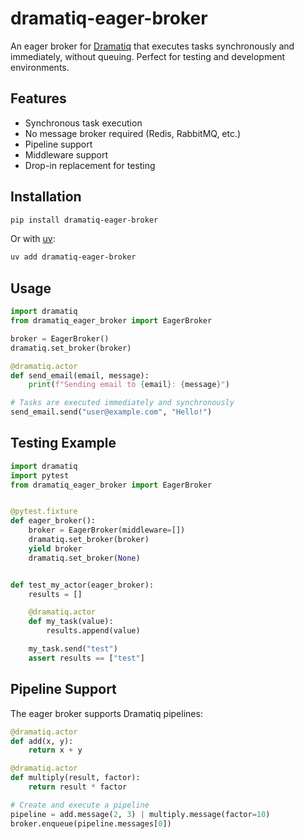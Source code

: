 # dramatiq-eager-broker

An eager broker for [Dramatiq](https://dramatiq.io) that executes tasks synchronously and immediately, without queuing. Perfect for testing and development environments.

## Features

- Synchronous task execution
- No message broker required (Redis, RabbitMQ, etc.)
- Pipeline support
- Middleware support
- Drop-in replacement for testing

## Installation

```bash
pip install dramatiq-eager-broker
```

Or with [uv](https://github.com/astral-sh/uv):

```bash
uv add dramatiq-eager-broker
```

## Usage

```python
import dramatiq
from dramatiq_eager_broker import EagerBroker

broker = EagerBroker()
dramatiq.set_broker(broker)

@dramatiq.actor
def send_email(email, message):
    print(f"Sending email to {email}: {message}")

# Tasks are executed immediately and synchronously
send_email.send("user@example.com", "Hello!")
```

## Testing Example

```python
import dramatiq
import pytest
from dramatiq_eager_broker import EagerBroker


@pytest.fixture
def eager_broker():
    broker = EagerBroker(middleware=[])
    dramatiq.set_broker(broker)
    yield broker
    dramatiq.set_broker(None)


def test_my_actor(eager_broker):
    results = []

    @dramatiq.actor
    def my_task(value):
        results.append(value)

    my_task.send("test")
    assert results == ["test"]
```

## Pipeline Support

The eager broker supports Dramatiq pipelines:

```python
@dramatiq.actor
def add(x, y):
    return x + y

@dramatiq.actor
def multiply(result, factor):
    return result * factor

# Create and execute a pipeline
pipeline = add.message(2, 3) | multiply.message(factor=10)
broker.enqueue(pipeline.messages[0])
```
